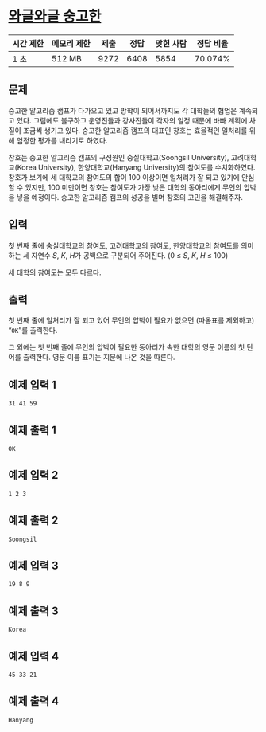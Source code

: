 # [와글와글 숭고한](https://www.acmicpc.net/problem/17388)

| 시간 제한 | 메모리 제한 | 제출 | 정답 | 맞힌 사람 | 정답 비율 |
| --- | --- | --- | --- | --- | --- |
| 1 초 | 512 MB | 9272 | 6408 | 5854 | 70.074% |

## 문제

숭고한 알고리즘 캠프가 다가오고 있고 방학이 되어서까지도 각 대학들의 협업은 계속되고 있다. 그럼에도 불구하고 운영진들과 강사진들이 각자의 일정 때문에 바빠 계획에 차질이 조금씩 생기고 있다. 숭고한 알고리즘 캠프의 대표인 창호는 효율적인 일처리를 위해 엄정한 평가를 내리기로 하였다.

창호는 숭고한 알고리즘 캠프의 구성원인 숭실대학교(Soongsil University), 고려대학교(Korea University), 한양대학교(Hanyang University)의 참여도를 수치화하였다. 창호가 보기에 세 대학교의 참여도의 합이 100 이상이면 일처리가 잘 되고 있기에 안심할 수 있지만, 100 미만이면 창호는 참여도가 가장 낮은 대학의 동아리에게 무언의 압박을 넣을 예정이다. 숭고한 알고리즘 캠프의 성공을 빌며 창호의 고민을 해결해주자.

## 입력

첫 번째 줄에 숭실대학교의 참여도, 고려대학교의 참여도, 한양대학교의 참여도를 의미하는 세 자연수 *S*, *K*, *H*가 공백으로 구분되어 주어진다. (0 ≤ *S*, *K*, *H* ≤ 100)

세 대학의 참여도는 모두 다르다.

## 출력

첫 번째 줄에 일처리가 잘 되고 있어 무언의 압박이 필요가 없으면 (따옴표를 제외하고) “`OK`”를 출력한다.

그 외에는 첫 번째 줄에 무언의 압박이 필요한 동아리가 속한 대학의 영문 이름의 첫 단어를 출력한다. 영문 이름 표기는 지문에 나온 것을 따른다.

## 예제 입력 1

```
31 41 59

```

## 예제 출력 1

```
OK

```

## 예제 입력 2

```
1 2 3

```

## 예제 출력 2

```
Soongsil

```

## 예제 입력 3

```
19 8 9

```

## 예제 출력 3

```
Korea

```

## 예제 입력 4

```
45 33 21

```

## 예제 출력 4

```
Hanyang
```
